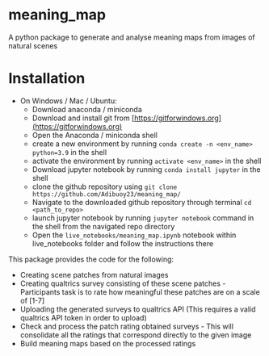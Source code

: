 # meaning_map
 A python package to generate and analyse meaning maps from images of natural scenes
 
# Installation
* On Windows / Mac / Ubuntu:
  - Download anaconda / miniconda
  - Download and install git from [https://gitforwindows.org](https://gitforwindows.org)
  - Open the Anaconda / miniconda shell
  - create a new environment by running `conda create -n <env_name> python=3.9` in the shell
  - activate the environment by running `activate <env_name>` in the shell
  - Download jupyter notebook by running `conda install jupyter` in the shell
  - clone the github repository using `git clone https://github.com/Adibuoy23/meaning_map/`
  - Navigate to the downloaded github repository through terminal `cd <path_to_repo>`
  - launch jupyter notebook by running `jupyter notebook` command in the shell from the navigated repo directory
  - Open the `live_notebooks/meaning_map.ipynb` notebook within live_notebooks folder and follow the instructions there

This package provides the code for the following:
* Creating scene patches from natural images
* Creating qualtrics survey consisting of these scene patches - Participants task is to rate how meaningful these patches are on a scale of [1-7]
* Uploading the generated surveys to qualtrics API (This requires a valid qualtrics API token in order to upload)
* Check and process the patch rating obtained surveys - This will consolidate all the ratings that correspond directly to the given image
* Build meaning maps based on the processed ratings
